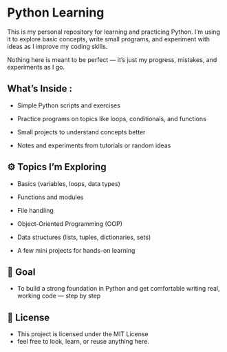 # **Python Learning**

This is my personal repository for learning and practicing Python. I’m using it to explore basic concepts, write small programs, and experiment with ideas as I improve my coding skills.

Nothing here is meant to be perfect — it’s just my progress, mistakes, and experiments as I go.

## **What’s Inside :**

  - Simple Python scripts and exercises

  - Practice programs on topics like loops, conditionals, and functions

  - Small projects to understand concepts better

  - Notes and experiments from tutorials or random ideas

## **⚙️ Topics I’m Exploring**

  - Basics (variables, loops, data types)

  - Functions and modules

  - File handling

  - Object-Oriented Programming (OOP)

  - Data structures (lists, tuples, dictionaries, sets)

  - A few mini projects for hands-on learning

## **🧠 Goal**

  - To build a strong foundation in Python and get comfortable writing real, working code — step by step

## **📄 License**

  - This project is licensed under the MIT License
  - feel free to look, learn, or reuse anything here.

